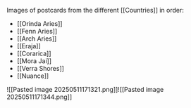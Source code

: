 Images of postcards from the different [[Countries]] in order:
- [[Orinda Aries]]
- [[Fenn Aries]]
- [[Arch Aries]]
- [[Eraja]]
- [[Corarica]]
- [[Mora Jai]]
- [[Verra Shores]]
- [[Nuance]]

![[Pasted image 20250511171321.png]]![[Pasted image 20250511171344.png]]